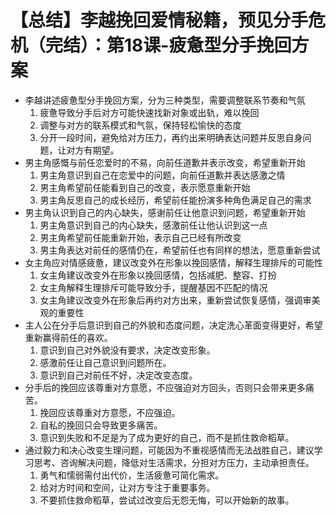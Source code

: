 # 【总结】李越挽回爱情秘籍，预见分手危机（完结）：第18课-疲惫型分手挽回方案

-   李越讲述疲惫型分手挽回方案，分为三种类型，需要调整联系节奏和气氛
    1.  疲惫导致分手后对方可能快速找新对象或出轨，难以挽回
    2.  调整与对方的联系模式和气氛，保持轻松愉快的态度
    3.  分开一段时间，避免给对方压力，再约出来明确表达问题并反思自身问题，让对方有期望。
-   男主角感慨与前任恋爱时的不易，向前任道歉并表示改变，希望重新开始
    1.  男主角意识到自己在恋爱中的问题，向前任道歉并表达感激之情
    2.  男主角希望前任能看到自己的改变，表示愿意重新开始
    3.  男主角反思自己的成长经历，希望前任能扮演多种角色满足自己的需求
-   男主角认识到自己的内心缺失，感谢前任让他意识到问题，希望重新开始
    1.  男主角意识到自己的内心缺失，感激前任让他认识到这一点
    2.  男主角希望前任能重新开始，表示自己已经有所改变
    3.  男主角表达对前任的感情仍在，希望前任也有同样的想法，愿意重新尝试
-   女主角应对情感疲惫，建议改变外在形象以挽回感情，解释生理排斥的可能性
    1.  女主角建议改变外在形象以挽回感情，包括减肥、整容、打扮
    2.  女主角解释生理排斥可能导致分手，提醒基因不匹配的情况
    3.  女主角建议改变外在形象后再约对方出来，重新尝试恢复感情，强调审美观的重要性
-   主人公在分手后意识到自己的外貌和态度问题，决定洗心革面变得更好，希望重新赢得前任的喜欢。
    1.  意识到自己对外貌没有要求，决定改变形象。
    2.  感激前任让自己意识到问题所在。
    3.  意识到自己对前任不好，决定改变态度。
-   分手后的挽回应该尊重对方意愿，不应强迫对方回头，否则只会带来更多痛苦。
    1.  挽回应该尊重对方意愿，不应强迫。
    2.  自私的挽回只会导致更多痛苦。
    3.  意识到失败和不足是为了成为更好的自己，而不是抓住救命稻草。
-   通过毅力和决心改变生理问题，可能因为不重视感情而无法战胜自己，建议学习思考、咨询解决问题，降低对生活需求，分担对方压力，主动承担责任。
    1.  勇气和懦弱需付出代价，生活疲惫可简化需求。
    2.  给对方时间和空间，让对方专注于重要事务。
    3.  不要抓住救命稻草，尝试过改变后无怨无悔，可以开始新的故事。